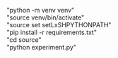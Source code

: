 "python -m venv venv"  
"source venv/bin/activate"  
"source set setLxSHPYTHONPATH"  
"pip install -r requirements.txt"  
"cd source"  
"python experiment.py"
